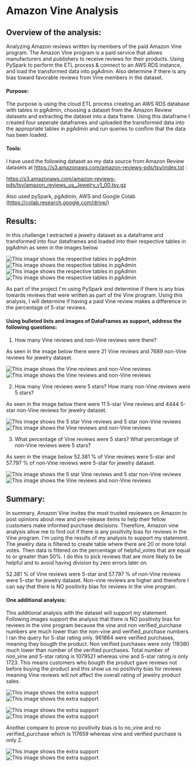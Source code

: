 # Amazon Vine Analysis
## Overview of the analysis:
Analyzing Amazon reviews written by members of the paid Amazon Vine program. The Amazon Vine program is a paid service that allows manufacturers and publishers to receive reviews for their products. Using PySpark to perform the ETL process &amp; connect to an AWS RDS instance, and load the transformed data into pgAdmin. Also determine if there is any bias toward favorable reviews from Vine members in the dataset.
#### Purpose:
The purpose is using the cloud ETL process creating an AWS RDS database with tables in pgAdmin, choosing a dataset from the Amazon Review datasets and extracting the dataset into a data frame. Using this dataframe I created four seperate dataframes and uploaded the transformed data into the appropriate tables in pgAdmin and run queries to confirm that the data has been loaded.
#### Tools:
I have used the following dataset as my data source from Amazon Review datasets at https://s3.amazonaws.com/amazon-reviews-pds/tsv/index.txt :

https://s3.amazonaws.com/amazon-reviews-pds/tsv/amazon_reviews_us_Jewelry_v1_00.tsv.gz

Also used pySpark, pgAdmin, AWS and Google Colab (https://colab.research.google.com/drive/) 

## Results: 
In this challenge I extracted a jewelry dataset as a dataframe and transformed into four dataframes and loaded into their respective tables in pgAdmin as seen in the images below.

![This image shows the respective tables in pgAdmin](images/customer_table.PNG)
![This image shows the respective tables in pgAdmin](images/products_table.PNG)
![This image shows the respective tables in pgAdmin](images/review_id_table.PNG)
![This image shows the respective tables in pgAdmin](images/vine_table.PNG)

As part of the project I'm using PySpark and determine if there is any bias towards reviews that were written as part of the Vine program. Using this analysis, I will determine if having a paid Vine review makes a difference in the percentage of 5-star reviews.

#### Using bulleted lists and images of DataFrames as support, address the following questions:

1. How many Vine reviews and non-Vine reviews were there?

As seen in the image below there were 21 Vine reviews and 7689 non-Vine reviews for jewelry dataset.

![This image shows the Vine reviews and non-Vine reviews](images/total_paid_vine_reviews.PNG) ![This image shows the Vine reviews and non-Vine reviews](images/total_unpaid_vine_reviews.PNG)

2. How many Vine reviews were 5 stars? How many non-Vine reviews were 5 stars?

As seen in the image below there were 11 5-star Vine reviews and 4444 5-star non-Vine reviews for jewelry dataset.

![This image shows the 5 star Vine reviews and 5 star non-Vine reviews](images/5star_paid_vine_reviews.PNG) ![This image shows the Vine reviews and non-Vine reviews](images/5star_unpaid_vine_reviews.PNG)

3. What percentage of Vine reviews were 5 stars? What percentage of non-Vine reviews were 5 stars?

As seen in the image below 52.381 % of Vine reviews were 5-star and 57.797 % of non-Vine reviews were 5-star for jewelry dataset.

![This image shows the 5 star Vine reviews and 5 star non-Vine reviews](images/paid_vine_review_percentage.PNG) ![This image shows the Vine reviews and non-Vine reviews](images/unpaid_vine_review_percentage.PNG)

## Summary: 
In summary, Amazon Vine invites the most trusted reviewers on Amazon to post opinions about new and pre-release items to help their fellow customers make informed purchase decisions. Therefore, Amazon vine analysis allow me to find out if there is any positivity bias for reviews in the Vine program. I'm using the results of my analysis to support my statement. 
The jewelry data is filtered to create table where there are 20 or more total votes. Then data is filtered on the percentage of helpful_votes that are equal to or greater than 50%. I do this to pick reviews that are more likely to be helpful and to avoid having division by zero errors later on.

52.381 % of Vine reviews were 5-star and 57.797 % of non-Vine reviews were 5-star for jewelry dataset. Non-vine reviews are higher and therefore I can say that there is NO positivity bias for reviews in the vine program.

#### One additional analysis:
This additional analysis with the dataset will support my statement. Following images support the analysis that there is NO positivity bias for reviews in the vine program because the vine and non verified_purchase numbers are much lower than the non-vine and verified_purchase numbers.
I ran the query for 5-star rating only.
961864 were verified purchases, meaning they bougth the product. Non verified purchases were only 119380 much lower than number of the verified purchases. Total number of non_vine and 5-star rating is 1079521 whereas vine and 5-star rating is only 1723. This means customers who bougth the product gave reviews not before buying the product and this show us no positivity bias for reviews meaning Vine reviews will not affect the overall rating of jewelry product sales.

![This image shows the extra support](images/non_verified_5star_purchase.PNG)![This image shows the extra support](images/verified_5star_purchase.PNG)

![This image shows the extra support](images/vine_purchase_yes.PNG)![This image shows the extra support](images/vine_purchase_no.PNG)

Another compare to prove no positivity bias is to no_vine and no verified_purchase which is 117659 whereas vine and verified purchase is only 2.

![This image shows the extra support](images/yes_vine_yes_purchase.PNG)![This image shows the extra support](images/no_vine_no_purchase.PNG)



